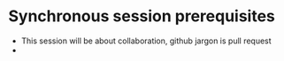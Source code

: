# Synchronous session prerequisites
* This session will be about collaboration, github jargon is pull request
*
